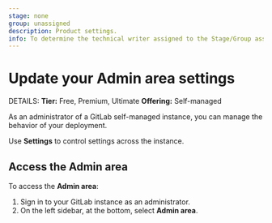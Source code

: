 ```yaml
---
stage: none
group: unassigned
description: Product settings.
info: To determine the technical writer assigned to the Stage/Group associated with this page, see https://handbook.gitlab.com/handbook/product/ux/technical-writing/#assignments
---
```


# Update your Admin area settings

DETAILS:
**Tier:** Free, Premium, Ultimate
**Offering:** Self-managed

As an administrator of a GitLab self-managed instance, you can manage the behavior of your
deployment.

Use **Settings** to control settings across the instance.

## Access the Admin area

To access the **Admin area**:

1. Sign in to your GitLab instance as an administrator.
1. On the left sidebar, at the bottom, select **Admin area**.
